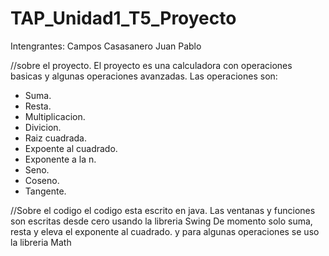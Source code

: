 # TAP_Unidad1_T5_Proyecto
Intengrantes:
Campos Casasanero Juan Pablo


//sobre el proyecto.
El proyecto es una calculadora con operaciones basicas y algunas operaciones avanzadas.
Las operaciones son:
- Suma.
- Resta.
- Multiplicacion.
- Divicion.
- Raiz cuadrada.
- Expoente al cuadrado.
- Exponente a la n.
- Seno.
- Coseno.
- Tangente.

//Sobre el codigo
el codigo esta escrito en java.
Las ventanas y funciones son escritas desde cero usando la libreria Swing
De momento solo suma, resta y eleva el exponente al cuadrado.
y para algunas operaciones se uso la libreria Math
